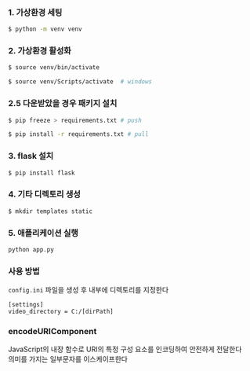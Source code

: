 ### 1. 가상환경 세팅
```bash
$ python -m venv venv
```
### 2. 가상환경 활성화
```bash
$ source venv/bin/activate 

$ source venv/Scripts/activate  # windows
```

### 2.5 다운받았을 경우 패키지 설치
```bash
$ pip freeze > requirements.txt # push

$ pip install -r requirements.txt # pull
```

### 3. flask 설치
```bash
$ pip install flask
```
### 4. 기타 디렉토리 생성
```bash
$ mkdir templates static
```
### 5. 애플리케이션 실행
```bash
python app.py
```

### 사용 방법
`config.ini` 파일을 생성 후 내부에 디렉토리를 지정한다
```
[settings]
video_directory = C:/[dirPath]
```

### encodeURIComponent
JavaScript의 내장 함수로 URI의 특정 구성 요소를 인코딩하여 안전하게 전달한다<br>
의미를 가지는 일부문자를 이스케이프한다